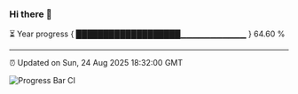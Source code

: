 ### Hi there 👋

⏳ Year progress { ███████████████████▁▁▁▁▁▁▁▁▁▁▁ } 64.60 %

---

⏰ Updated on Sun, 24 Aug 2025 18:32:00 GMT

![Progress Bar CI](https://github.com/ZhaoGui/ZhaoGui/workflows/Progress%20Bar%20CI/badge.svg)
